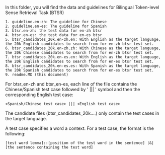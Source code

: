 In this folder, you will find the data and guidelines for Bilingual Token-level Sense Retrieval Task (BTSR)

    1. guideline.en-zh: The guideline for Chinese
    2. guideline.en-es: The guideline for Spanish
    3. btsr.en-zh: the test data for en-zh btsr
    4. btsr.en-es: the test data for en-es btsr
    5. btsr_candidates_20k.en-zh.en: With English as the target language, the 20k English candidates to search from for en-zh btsr test set.
    6. btsr_candidates_20k.en-zh.zh: With Chinese as the target language, the 20k Chinese candidates to search from for en-zh btsr test set. 
    7. btsr_candidates_20k.en-es.en: With English as the target language, the 20k English candidates to search from for en-es btsr test set.
    8. btsr_candidates_20k.en-es.es: With Spanish as the target language, the 20k Spanish candidates to search from for en-es btsr test set. 
    9. readme.MD (this document)


For btsr_en-zh and btsr_en-es, each line of the file contains the Chinese/Spanish test case followed by ' ||| ' symbol and then the corresponding English test case:

    <Spanish/Chinese test case> ||| <English test case>

The candidate files (btsr_candidates_20k....) only contain the test cases in the target language. 


A test case specifies a word a context. For a test case, the format is the following:

    [test word lemma]::[position of the test word in the sentence] |&| [the sentence containing the test word]






 